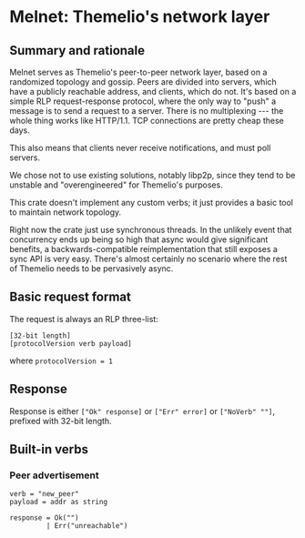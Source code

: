 # Melnet: Themelio's network layer

## Summary and rationale

Melnet serves as Themelio's peer-to-peer network layer, based on a randomized topology and gossip. Peers are divided into servers, which have a publicly reachable address, and clients, which do not. It's based on a simple RLP request-response protocol, where the only way to "push" a message is to send a request to a server. There is no multiplexing --- the whole thing works like HTTP/1.1. TCP connections are pretty cheap these days.

This also means that clients never receive notifications, and must poll servers.

We chose not to use existing solutions, notably libp2p, since they tend to be unstable and "overengineered" for Themelio's purposes.

This crate doesn't implement any custom verbs; it just provides a basic tool to maintain network topology.

Right now the crate just use synchronous threads. In the unlikely event that concurrency ends up being so high that async would give significant benefits, a backwards-compatible reimplementation that still exposes a sync API is very easy. There's almost certainly no scenario where the rest of Themelio needs to be pervasively async.

## Basic request format

The request is always an RLP three-list:

```
[32-bit length]
[protocolVersion verb payload]
```

where `protocolVersion = 1`

## Response

Response is either `["Ok" response]` or `["Err" error]` or `["NoVerb" ""]`, prefixed with 32-bit length.

## Built-in verbs

### Peer advertisement

```
verb = "new_peer"
payload = addr as string
```

```
response = Ok("")
         | Err("unreachable")
```
